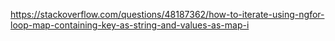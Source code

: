 https://stackoverflow.com/questions/48187362/how-to-iterate-using-ngfor-loop-map-containing-key-as-string-and-values-as-map-i
